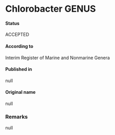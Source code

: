 Chlorobacter GENUS
=======

#### Status
ACCEPTED

#### According to
Interim Register of Marine and Nonmarine Genera

#### Published in
null

#### Original name
null

### Remarks
null